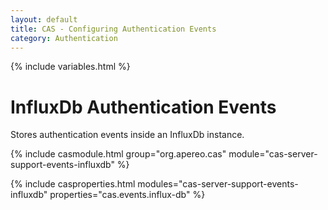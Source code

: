 ```yaml
---
layout: default
title: CAS - Configuring Authentication Events
category: Authentication
---
```

{% include variables.html %}

# InfluxDb Authentication Events

Stores authentication events inside an InfluxDb instance.

{% include casmodule.html group="org.apereo.cas" module="cas-server-support-events-influxdb" %}

{% include casproperties.html
modules="cas-server-support-events-influxdb"
properties="cas.events.influx-db" %}

